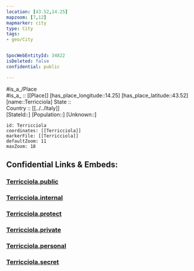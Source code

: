 ```yaml
---
location: [43.52,14.25] 
mapzoom: [7,12] 
mapmarker: city 
type: City
tags:
- geo/City


SpocWebEntityId: 34822
isDeleted: false
confidential: public

---
```

#is_a_/Place  
#is_a_ :: [[Place]] 
[has_place_longitude::14.25] 
[has_place_latitude::43.52] 
[name::Terricciola] 
State ::  
Country :: [[../../Italy]]  
[StateId::] 
[Population::] 
[Unknown::] 


```leaflet
id: Terricciola
coordinates: [[Terricciola]] 
markerFile: [[Terricciola]] 
defaultZoom: 11 
maxZoom: 18
```


## Confidential Links & Embeds: 

### [Terricciola.public](/_public/\Earth\Continent\Europe\Europe~South\Italy\CityTerricciola.public.md) 

### [Terricciola.internal](/_internal/\Earth\Continent\Europe\Europe~South\Italy\CityTerricciola.internal.md) 

### [Terricciola.protect](/_protect/\Earth\Continent\Europe\Europe~South\Italy\CityTerricciola.protect.md) 

### [Terricciola.private](/_private/\Earth\Continent\Europe\Europe~South\Italy\CityTerricciola.private.md) 

### [Terricciola.personal](/_personal/\Earth\Continent\Europe\Europe~South\Italy\CityTerricciola.personal.md) 

### [Terricciola.secret](/_secret/\Earth\Continent\Europe\Europe~South\Italy\CityTerricciola.secret.md)

